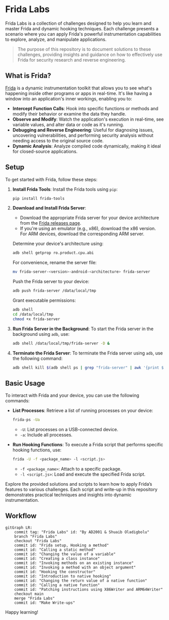 # Frida Labs

Frida Labs is a collection of challenges designed to help you learn and master Frida and dynamic hooking techniques. Each challenge presents a scenario where you can apply Frida's powerful instrumentation capabilities to explore, analyze, and manipulate applications.

> The purpose of this repository is to document solutions to these challenges, providing insights and guidance on how to effectively use Frida for security research and reverse engineering.

## What is Frida?

[Frida](https://frida.re/) is a dynamic instrumentation toolkit that allows you to see what's happening inside other programs or apps in real-time. It's like having a window into an application's inner workings, enabling you to:

- **Intercept Function Calls**: Hook into specific functions or methods and modify their behavior or examine the data they handle.
- **Observe and Modify**: Watch the application's execution in real-time, see variable values, and alter data or code as it's running.
- **Debugging and Reverse Engineering**: Useful for diagnosing issues, uncovering vulnerabilities, and performing security analysis without needing access to the original source code.
- **Dynamic Analysis**: Analyze compiled code dynamically, making it ideal for closed-source applications.

## Setup

To get started with Frida, follow these steps:

1. **Install Frida Tools**:
    Install the Frida tools using `pip`:
    ```bash
    pip install frida-tools
    ```

2. **Download and Install Frida Server**:
    - Download the appropriate Frida server for your device architecture from the [Frida releases page](https://github.com/frida/frida/releases).
    - If you're using an emulator (e.g., x86), download the x86 version. For ARM devices, download the corresponding ARM server.

    Determine your device's architecture using:
    ```bash
    adb shell getprop ro.product.cpu.abi
    ```
    For convenience, rename the server file:
    ```bash
    mv frida-server-<version>-android-<architecture> frida-server
    ```
    Push the Frida server to your device:
    ```bash
    adb push frida-server /data/local/tmp
    ```

    Grant executable permissions:
    ```bash
    adb shell
    cd /data/local/tmp
    chmod +x frida-server
    ```

3. **Run Frida Server in the Background**:
    To start the Frida server in the background using `adb`, use:
    ```bash
    adb shell /data/local/tmp/frida-server -D &
    ```

4. **Terminate the Frida Server**:
    To terminate the Frida server using `adb`, use the following command:
    ```bash
    adb shell kill $(adb shell ps | grep "frida-server" | awk '{print $2}')
    ```

## Basic Usage

To interact with Frida and your device, you can use the following commands:

- **List Processes**:
    Retrieve a list of running processes on your device:
    ```bash
    frida-ps -Ua
    ```
    - `-U`: List processes on a USB-connected device.
    - `-a`: Include all processes.

- **Run Hooking Functions**:
    To execute a Frida script that performs specific hooking functions, use:
    ```bash
    frida -U -f <package_name> -l <script.js>
    ```
    - `-f <package_name>`: Attach to a specific package.
    - `-l <script.js>`: Load and execute the specified Frida script.


Explore the provided solutions and scripts to learn how to apply Frida’s features to various challenges. Each script and write-up in this repository demonstrates practical techniques and insights into dynamic instrumentation.

## Workflow
```mermaid
gitGraph LR:
    commit tag: "Frida Labs" id: "By AD2001 & Shuaib Oladigbolu"
    branch "Frida Labs"
    checkout "Frida Labs"
    commit id: "Frida setup, Hooking a method"
    commit id: "Calling a static method"
    commit id: "Changing the value of a variable"
    commit id: "Creating a class instance"
    commit id: "Invoking methods on an existing instance"
    commit id: "Invoking a method with an object argument"
    commit id: "Hooking the constructor"
    commit id: "Introduction to native hooking"
    commit id: "Changing the return value of a native function"
    commit id: "Calling a native function"
    commit id: "Patching instructions using X86Writer and ARM64Writer"
    checkout main
    merge "Frida Labs"
    commit id: "Make Write-ups"
```

Happy learning!